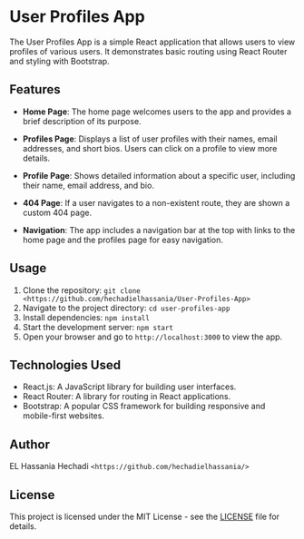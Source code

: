 # User Profiles App

The User Profiles App is a simple React application that allows users to view profiles of various users. It demonstrates basic routing using React Router and styling with Bootstrap.

## Features

- **Home Page**: The home page welcomes users to the app and provides a brief description of its purpose.

- **Profiles Page**: Displays a list of user profiles with their names, email addresses, and short bios. Users can click on a profile to view more details.

- **Profile Page**: Shows detailed information about a specific user, including their name, email address, and bio.

- **404 Page**: If a user navigates to a non-existent route, they are shown a custom 404 page.

- **Navigation**: The app includes a navigation bar at the top with links to the home page and the profiles page for easy navigation.

## Usage

1. Clone the repository: `git clone <https://github.com/hechadielhassania/User-Profiles-App>`
2. Navigate to the project directory: `cd user-profiles-app`
3. Install dependencies: `npm install`
4. Start the development server: `npm start`
5. Open your browser and go to `http://localhost:3000` to view the app.

## Technologies Used

- React.js: A JavaScript library for building user interfaces.
- React Router: A library for routing in React applications.
- Bootstrap: A popular CSS framework for building responsive and mobile-first websites.

## Author

EL Hassania Hechadi `<https://github.com/hechadielhassania/>`

## License

This project is licensed under the MIT License - see the [LICENSE](LICENSE) file for details.
